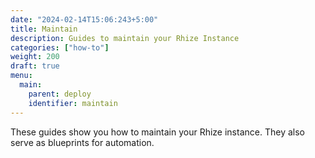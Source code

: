 ```yaml
---
date: "2024-02-14T15:06:243+5:00"
title: Maintain
description: Guides to maintain your Rhize Instance
categories: ["how-to"]
weight: 200
draft: true
menu:
  main:
    parent: deploy
    identifier: maintain
---
```


These guides show you how to maintain your Rhize instance.
They also serve as blueprints for automation.
